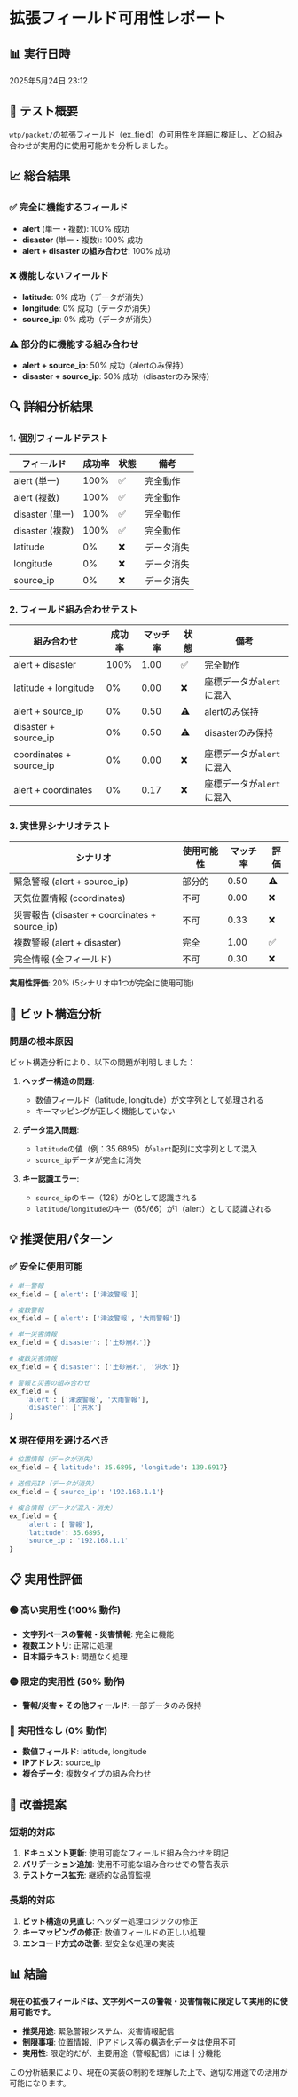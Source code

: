 # 拡張フィールド可用性レポート

## 📊 実行日時
2025年5月24日 23:12

## 🎯 テスト概要
`wtp/packet/`の拡張フィールド（ex_field）の可用性を詳細に検証し、どの組み合わせが実用的に使用可能かを分析しました。

## 📈 総合結果

### ✅ **完全に機能するフィールド**
- **alert** (単一・複数): 100% 成功
- **disaster** (単一・複数): 100% 成功
- **alert + disaster の組み合わせ**: 100% 成功

### ❌ **機能しないフィールド**
- **latitude**: 0% 成功（データが消失）
- **longitude**: 0% 成功（データが消失）
- **source_ip**: 0% 成功（データが消失）

### ⚠️ **部分的に機能する組み合わせ**
- **alert + source_ip**: 50% 成功（alertのみ保持）
- **disaster + source_ip**: 50% 成功（disasterのみ保持）

## 🔍 詳細分析結果

### 1. 個別フィールドテスト

| フィールド | 成功率 | 状態 | 備考 |
|-----------|--------|------|------|
| alert (単一) | 100% | ✅ | 完全動作 |
| alert (複数) | 100% | ✅ | 完全動作 |
| disaster (単一) | 100% | ✅ | 完全動作 |
| disaster (複数) | 100% | ✅ | 完全動作 |
| latitude | 0% | ❌ | データ消失 |
| longitude | 0% | ❌ | データ消失 |
| source_ip | 0% | ❌ | データ消失 |

### 2. フィールド組み合わせテスト

| 組み合わせ | 成功率 | マッチ率 | 状態 | 備考 |
|-----------|--------|----------|------|------|
| alert + disaster | 100% | 1.00 | ✅ | 完全動作 |
| latitude + longitude | 0% | 0.00 | ❌ | 座標データが`alert`に混入 |
| alert + source_ip | 0% | 0.50 | ⚠️ | alertのみ保持 |
| disaster + source_ip | 0% | 0.50 | ⚠️ | disasterのみ保持 |
| coordinates + source_ip | 0% | 0.00 | ❌ | 座標データが`alert`に混入 |
| alert + coordinates | 0% | 0.17 | ❌ | 座標データが`alert`に混入 |

### 3. 実世界シナリオテスト

| シナリオ | 使用可能性 | マッチ率 | 評価 |
|---------|-----------|----------|------|
| 緊急警報 (alert + source_ip) | 部分的 | 0.50 | ⚠️ |
| 天気位置情報 (coordinates) | 不可 | 0.00 | ❌ |
| 災害報告 (disaster + coordinates + source_ip) | 不可 | 0.33 | ❌ |
| 複数警報 (alert + disaster) | 完全 | 1.00 | ✅ |
| 完全情報 (全フィールド) | 不可 | 0.30 | ❌ |

**実用性評価**: 20% (5シナリオ中1つが完全に使用可能)

## 🔧 ビット構造分析

### 問題の根本原因
ビット構造分析により、以下の問題が判明しました：

1. **ヘッダー構造の問題**: 
   - 数値フィールド（latitude, longitude）が文字列として処理される
   - キーマッピングが正しく機能していない

2. **データ混入問題**:
   - `latitude`の値（例：35.6895）が`alert`配列に文字列として混入
   - `source_ip`データが完全に消失

3. **キー認識エラー**:
   - `source_ip`のキー（128）が0として認識される
   - `latitude`/`longitude`のキー（65/66）が1（alert）として認識される

## 💡 推奨使用パターン

### ✅ **安全に使用可能**
```python
# 単一警報
ex_field = {'alert': ['津波警報']}

# 複数警報
ex_field = {'alert': ['津波警報', '大雨警報']}

# 単一災害情報
ex_field = {'disaster': ['土砂崩れ']}

# 複数災害情報
ex_field = {'disaster': ['土砂崩れ', '洪水']}

# 警報と災害の組み合わせ
ex_field = {
    'alert': ['津波警報', '大雨警報'],
    'disaster': ['洪水']
}
```

### ❌ **現在使用を避けるべき**
```python
# 位置情報（データが消失）
ex_field = {'latitude': 35.6895, 'longitude': 139.6917}

# 送信元IP（データが消失）
ex_field = {'source_ip': '192.168.1.1'}

# 複合情報（データが混入・消失）
ex_field = {
    'alert': ['警報'],
    'latitude': 35.6895,
    'source_ip': '192.168.1.1'
}
```

## 📋 実用性評価

### 🟢 **高い実用性** (100% 動作)
- **文字列ベースの警報・災害情報**: 完全に機能
- **複数エントリ**: 正常に処理
- **日本語テキスト**: 問題なく処理

### 🟡 **限定的実用性** (50% 動作)
- **警報/災害 + その他フィールド**: 一部データのみ保持

### 🔴 **実用性なし** (0% 動作)
- **数値フィールド**: latitude, longitude
- **IPアドレス**: source_ip
- **複合データ**: 複数タイプの組み合わせ

## 🔮 改善提案

### 短期的対応
1. **ドキュメント更新**: 使用可能なフィールド組み合わせを明記
2. **バリデーション追加**: 使用不可能な組み合わせでの警告表示
3. **テストケース拡充**: 継続的な品質監視

### 長期的対応
1. **ビット構造の見直し**: ヘッダー処理ロジックの修正
2. **キーマッピングの修正**: 数値フィールドの正しい処理
3. **エンコード方式の改善**: 型安全な処理の実装

## 📊 結論

**現在の拡張フィールドは、文字列ベースの警報・災害情報に限定して実用的に使用可能です。**

- **推奨用途**: 緊急警報システム、災害情報配信
- **制限事項**: 位置情報、IPアドレス等の構造化データは使用不可
- **実用性**: 限定的だが、主要用途（警報配信）には十分機能

この分析結果により、現在の実装の制約を理解した上で、適切な用途での活用が可能になります。
